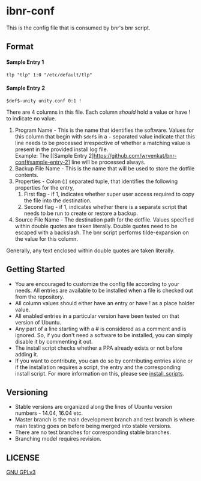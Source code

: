 # ibnr-conf
This is the config file that is consumed by bnr's bnr script.

## Format

#### Sample Entry 1 ####
`tlp "tlp" 1:0 "/etc/default/tlp"`  

#### Sample Entry 2 ####
`$def$-unity unity.conf 0:1 !`  
  
  There are 4 columns in this file. Each column *should* hold a value or have ! to indicate no value.
  1. Program Name - This is the name that identifies the software. Values for this column that begin with `$def$` in a `-` separated value indicate that this line needs to be processed irrespective of whether a matching value is present in the provided install log file.  
     Example: The [[Sample Entry 2]https://github.com/wrvenkat/bnr-conf#sample-entry-2] line will be processed always.
  2. Backup File Name - This is the name that will be used to store the dotfile contents.
  3. Properties - Colon (:) separated tuple, that identifies the following properties for the entry,
	 1. First flag - if 1, indicates whether super user access required to copy the file into the destination.
	 2. Second flag - if 1, indicates whether there is a separate script that needs to be run to create or restore a backup.
  4. Source File Name - The destination path for the dotfile. Values specified within double quotes are taken literally. Double quotes need to be escaped with a backslash. The bnr script performs tilde-expansion on the value for this column.
  
  Generally, any text enclosed within double quotes are taken literally.

## Getting Started
  * You are encouraged to customize the config file according to your needs. All entries are available to be installed when a file is checked out from the repository.
  * All column values should either have an entry or have ! as a place holder value.
  * All enabled entries in a particular version have been tested on that version of Ubuntu.
  * Any part of a line starting with a # is considered as a comment and is ignored. So, if you don't need a software to be installed, you can simply disable it by commenting it out.
  * The install script checks whether a PPA already exists or not before adding it.
  * If you want to contribute, you can do so by contributing entries alone or if the installation requires a script, the entry and the corresponding install script. For more information on this, please see [install_scripts](https://github.com/wrvenkat/install_scripts).

## Versioning ##
  * Stable versions are organized along the lines of Ubuntu version numbers - 14.04, 16.04 etc.
  * Master branch is the main development branch and test branch is where main testing goes on before being merged into stable versions.
  * There are no test branches for corresponding stable branches.
  * Branching model requires revision.

## LICENSE

[GNU GPLv3](https://www.gnu.org/licenses/gpl-3.0.en.html)
